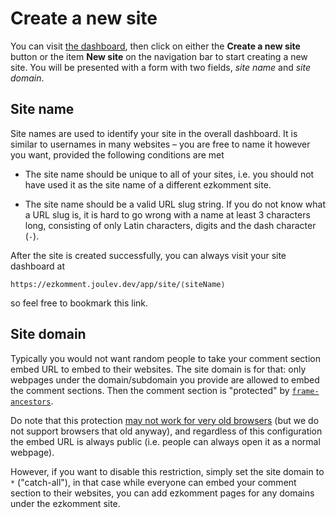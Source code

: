 # Create a new site

You can visit [the dashboard](/app/dashboard), then click on either the **Create a new site** button or the item **New site** on the navigation bar to start creating a new site. You will be presented with a form with two fields, _site name_ and _site domain_.

## Site name

Site names are used to identify your site in the overall dashboard. It is similar to usernames in many websites &ndash; you are free to name it however you want, provided the following conditions are met

- The site name should be unique to all of your sites, i.e. you should not have used it as the site name of a different ezkomment site.

- The site name should be a valid URL slug string. If you do not know what a URL slug is, it is hard to go wrong with a name at least 3 characters long, consisting of only Latin characters, digits and the dash character (`-`).

After the site is created successfully, you can always visit your site dashboard at

```
https://ezkomment.joulev.dev/app/site/⟨siteName⟩
```

so feel free to bookmark this link.

## Site domain

Typically you would not want random people to take your comment section embed URL to embed to their websites. The site domain is for that: only webpages under the domain/subdomain you provide are allowed to embed the comment sections. Then the comment section is "protected" by [`frame-ancestors`](https://developer.mozilla.org/en-US/docs/Web/HTTP/Headers/Content-Security-Policy/frame-ancestors).

Do note that this protection [may not work for very old browsers](https://caniuse.com/?search=frame-ancestors) (but we do not support browsers that old anyway), and regardless of this configuration the embed URL is always public (i.e. people can always open it as a normal webpage).

However, if you want to disable this restriction, simply set the site domain to `*` ("catch-all"), in that case while everyone can embed your comment section to their websites, you can add ezkomment pages for any domains under the ezkomment site.
